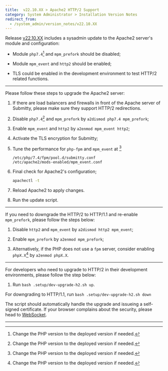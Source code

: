 ```yaml
---
title:  v22.10.XX > Apache2 HTTP/2 Support
category: System Administrator > Installation Version Notes
redirect_from:
  - /system_admin/version_notes/v22.10.XX
---
```


Release [v22.10.XX](https://github.com/Submitty/Submitty/releases/v22.10.XX)
includes a sysadmin update to the Apache2 server's module and configuration:

- Module `php7.4`[^PHP] and `mpm_prefork` should be disabled;

- Module `mpm_event` and `http2` should be enabled;

- TLS could be enabled in the development environment to test HTTP/2 related
  functions.

---

Please follow these steps to upgrade the Apache2 server:

1. If there are load balancers and firewalls in front of the Apache
   server of Submitty, please make sure they support HTTP/2 redirections.

2. Disable `php7.4`[^PHP] and `mpm_prefork` by `a2dismod php7.4 mpm_prefork`;

3. Enable `mpm_event` and `http2` by `a2enmod mpm_event http2`;

4. Activate the TLS encryption for Submitty;

5. Tune the performance for `php-fpm` and `mpm_event` at [^PHP]
   ```
   /etc/php/7.4/fpm/pool.d/submitty.conf
   /etc/apache2/mods-enabled/mpm_event.conf
   ```

6. Final check for Apache2's configuration;
   ```sh
   apachectl -t
   ```

7. Reload Apache2 to apply changes.

8. Run the update script.

---

If you need to downgrade the HTTP/2 to HTTP/1.1 and re-enable `mpm_prefork`, 
please follow the steps below:

1. Disable `http2` and `mpm_event` by `a2dismod http2 mpm_event`;

2. Enable `mpm_prefork` by `a2enmod mpm_prefork`;

3. Alternatively, if the PHP does not use a `fpm` server, consider enabling
   `phpX.X`[^PHP] by `a2enmod phpX.X`.

---

For developers who need to upgrade to HTTP/2 in their development environments,
please follow the step below:

1. Run `bash .setup/dev-upgrade-h2.sh up`.

For downgrading to HTTP/1.1, run `bash .setup/dev-upgrade-h2.sh down`

The script should automatically handle the upgrade and issueing a self-signed
certificate.  If your browser complains about the security, please head to
[WebSocket](/developer/developing_the_php_site/websocket).

---

[^PHP]: Change the PHP version to the deployed version if needed.
